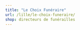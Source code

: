 ```yaml
---
title: "Le Choix Funéraire"
url: /lille/le-choix-funeraire/
shop: directeurs de funérailles
---
```


